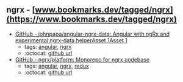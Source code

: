ngrx - [www.bookmarks.dev/tagged/ngrx](https://www.bookmarks.dev/tagged/ngrx)
---
* [GitHub - johnpapa/angular-ngrx-data: Angular with ngRx and experimental ngrx-data helperAsset 1Asset 1](https://github.com/johnpapa/angular-ngrx-data)
    * tags: [angular](../tags/angular.md), [ngrx](../tags/ngrx.md)
    * :octocat: [github url](https://github.com/johnpapa/angular-ngrx-data)
* [GitHub - ngrx/platform: Monorepo for ngrx codebase](https://github.com/ngrx/platform)
    * tags: [angular](../tags/angular.md), [ngrx](../tags/ngrx.md), [redux](../tags/redux.md)
    * :octocat: [github url](https://github.com/ngrx/platform)
